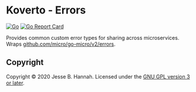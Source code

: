 # Koverto - Errors

[![Go](https://github.com/koverto/errors/workflows/Go/badge.svg)][workflow]
[![Go Report Card](https://goreportcard.com/badge/github.com/koverto/errors)](https://goreportcard.com/report/github.com/koverto/errors)

Provides common custom error types for sharing across microservices. Wraps
[github.com/micro/go-micro/v2/errors][errors].

## Copyright

Copyright © 2020 Jesse B. Hannah. Licensed under the [GNU GPL version 3 or
later][gpl].

[errors]: https://pkg.go.dev/github.com/micro/go-micro/v2/errors
[gpl]: LICENSE
[workflow]: https://github.com/koverto/errors/actions?query=workflow%3AGo
